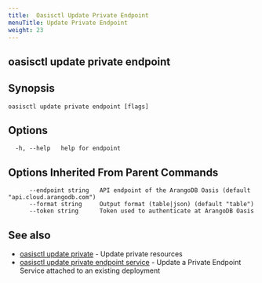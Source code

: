 ```yaml
---
title:  Oasisctl Update Private Endpoint
menuTitle: Update Private Endpoint
weight: 23
---
```

## oasisctl update private endpoint



## Synopsis


```
oasisctl update private endpoint [flags]
```

## Options
```
  -h, --help   help for endpoint
```

## Options Inherited From Parent Commands
```
      --endpoint string   API endpoint of the ArangoDB Oasis (default "api.cloud.arangodb.com")
      --format string     Output format (table|json) (default "table")
      --token string      Token used to authenticate at ArangoDB Oasis
```

## See also
* [oasisctl update private](update-private.md)	 - Update private resources
* [oasisctl update private endpoint service](update-private-endpoint-service.md)	 - Update a Private Endpoint Service attached to an existing deployment


